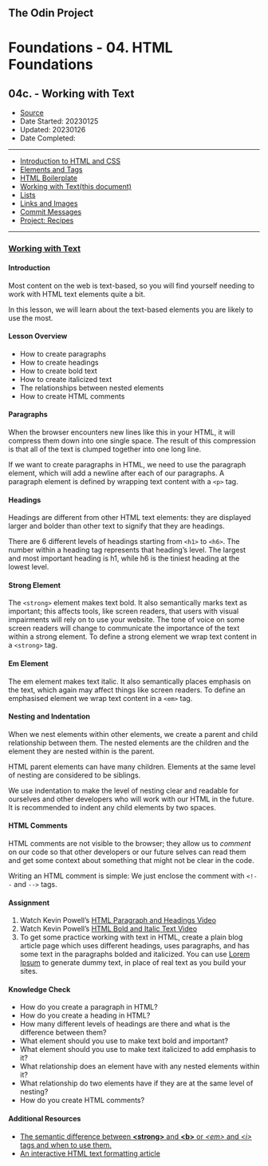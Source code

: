 ## The Odin Project

# Foundations - 04. HTML Foundations
## 04c. - Working with Text

  - [Source](https://www.theodinproject.com/paths/foundations/courses/foundations)
  - Date Started: 20230125
  - Updated: 20230126
  - Date Completed:
---

  - [Introduction to HTML and CSS](04_foundations_html_foundations.md)
  - [Elements and Tags](04a_elements_and_tags.md)
  - [HTML Boilerplate](04b_html_boilerplate.md)
  - [Working with Text(this document)](04c_working_with_text.md)
  - [Lists](04d_lists.md)
  - [Links and Images](04e_links_and_images.md)
  - [Commit Messages](04f_commit_messages.md)
  - [Project: Recipes](#)
  
---
### [Working with Text](https://www.theodinproject.com/lessons/foundations-working-with-text)

#### Introduction

Most content on the web is text-based, so you will find yourself needing to work with HTML text elements quite a bit.

In this lesson, we will learn about the text-based elements you are likely to use the most.

#### Lesson Overview

  - How to create paragraphs
  - How to create headings
  - How to create bold text
  - How to create italicized text
  - The relationships between nested elements
  - How to create HTML comments

  
#### Paragraphs

When the browser encounters new lines like this in your HTML, it will compress them down into one single space. The result of this compression is that all of the text is clumped together into one long line.

If we want to create paragraphs in HTML, we need to use the paragraph element, which will add a newline after each of our paragraphs. A paragraph element is defined by wrapping text content with a `<p>` tag.

#### Headings

Headings are different from other HTML text elements: they are displayed larger and bolder than other text to signify that they are headings.

There are 6 different levels of headings starting from `<h1>` to `<h6>`. 
The number within a heading tag represents that heading’s level. The largest 
and most important heading is h1, while h6 is the tiniest heading at the 
lowest level.

#### Strong Element

The `<strong>` element makes text bold. It also semantically marks text as important; this affects tools, like screen readers, that users with visual impairments will rely on to use your website. The tone of voice on some screen readers will change to communicate the importance of the text within a strong element. To define a strong element we wrap text content in a `<strong>` tag.

#### Em Element

The em element makes text italic. It also semantically places emphasis on the text, which again may affect things like screen readers. To define an emphasised element we wrap text content in a `<em>` tag.

#### Nesting and Indentation

When we nest elements within other elements, we create a parent and child relationship between them. The nested elements are the children and the element they are nested within is the parent.

HTML parent elements can have many children. Elements at the same level of nesting are considered to be siblings.

We use indentation to make the level of nesting clear and readable for ourselves and other developers who will work with our HTML in the future. It is recommended to indent any child elements by two spaces.
 
#### HTML Comments

HTML comments are not visible to the browser; they allow us to *comment* on our code so that other developers or our future selves can read them and get some context about something that might not be clear in the code.

Writing an HTML comment is simple: We just enclose the comment with `<!--` 
and `-->` tags.

#### Assignment

1. Watch Kevin Powell’s [HTML Paragraph and Headings Video](https://www.youtube.com/watch?v=yqcd-XkxZNM&list=PL4-IK0AVhVjM0xE0K2uZRvsM7LkIhsPT-&index=3)
2. Watch Kevin Powell’s [HTML Bold and Italic Text Video](https://www.youtube.com/watch?v=gW6cBZLUk6M&list=PL4-IK0AVhVjM0xE0K2uZRvsM7LkIhsPT-&index=4)
3. To get some practice working with text in HTML, create a plain blog article page which uses different headings, uses paragraphs, and has some text in the paragraphs bolded and italicized. You can use [Lorem Ipsum](https://loremipsum.io/) to generate dummy text, in place of real text as you build your sites.



#### Knowledge Check

  - How do you create a paragraph in HTML?
  - How do you create a heading in HTML?
  - How many different levels of headings are there and what is the difference between them?
  - What element should you use to make text bold and important?
  - What element should you use to make text italicized to add emphasis to it?
  - What relationship does an element have with any nested elements within it?
  - What relationship do two elements have if they are at the same level of nesting?
  - How do you create HTML comments?

#### Additional Resources


  - [The semantic difference between **<strong\>** and **<b\>** or *<em\>* and *<i\>* tags and when to use them.](https://medium.com/@zac_heisey/when-to-use-strong-b-em-and-i-tags-in-your-markup-fa4d0af8affb)
  - [An interactive HTML text formatting article](https://www.w3schools.com/html/html_formatting.asp)

